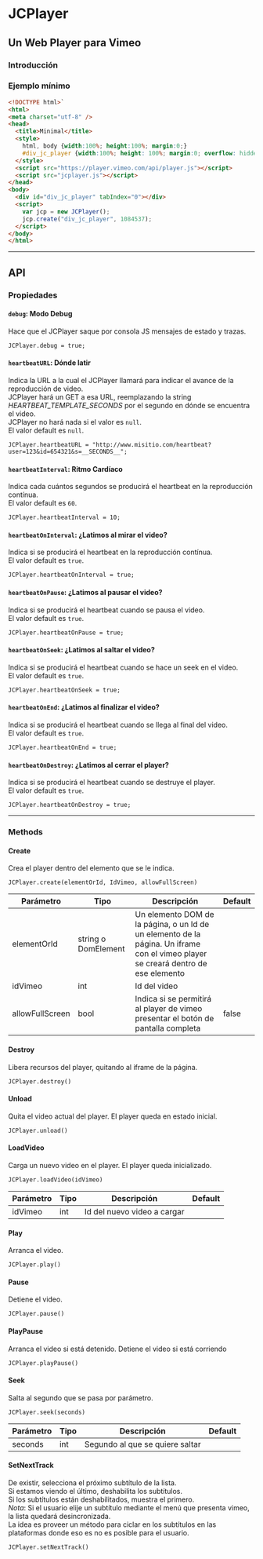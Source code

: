 # JCPlayer
## Un Web Player para Vimeo

### Introducción

### Ejemplo mínimo
```html
<!DOCTYPE html>`
<html>
<meta charset="utf-8" />
<head>
  <title>Minimal</title>
  <style>
    html, body {width:100%; height:100%; margin:0;}
    #div_jc_player {width:100%; height: 100%; margin:0; overflow: hidden;}
  </style>
  <script src="https://player.vimeo.com/api/player.js"></script>
  <script src="jcplayer.js"></script>
</head>
<body>
  <div id="div_jc_player" tabIndex="0"></div>
  <script>
  	var jcp = new JCPlayer();
	jcp.create("div_jc_player", 1084537);	  	
  </script>
</body>
</html>
```
-------------------------------------------------------------------

## API

### Propiedades

#### `debug`: Modo Debug

Hace que el JCPlayer saque por consola JS mensajes de estado y trazas.

`JCPlayer.debug = true;`

#### `heartbeatURL`: Dónde latir

Indica la URL a la cual el JCPlayer llamará para indicar el avance de la reproducción de video.  
JCPlayer hará un GET a esa URL, reemplazando la string *HEARTBEAT_TEMPLATE_SECONDS* por el segundo en dónde se encuentra el video.  
JCPlayer no hará nada si el valor es `null`.  
El valor default es `null`.

`JCPlayer.heartbeatURL = "http://www.misitio.com/heartbeat?user=123&id=654321&s=__SECONDS__";`

#### `heartbeatInterval`: Ritmo Cardíaco

Indica cada cuántos segundos se producirá el heartbeat en la reproducción contínua.  
El valor default es `60`.

`JCPlayer.heartbeatInterval = 10;`

#### `heartbeatOnInterval`: ¿Latimos al mirar el video?

Indica si se producirá el heartbeat en la reproducción contínua.  
El valor default es `true`.

`JCPlayer.heartbeatOnInterval = true;`

#### `heartbeatOnPause`: ¿Latimos al pausar el video?

Indica si se producirá el heartbeat cuando se pausa el video.  
El valor default es `true`.

`JCPlayer.heartbeatOnPause = true;`

#### `heartbeatOnSeek`: ¿Latimos al saltar el video?

Indica si se producirá el heartbeat cuando se hace un seek en el video.  
El valor default es `true`.

`JCPlayer.heartbeatOnSeek = true;`

#### `heartbeatOnEnd`: ¿Latimos al finalizar el video?

Indica si se producirá el heartbeat cuando se llega al final del video.  
El valor default es `true`.

`JCPlayer.heartbeatOnEnd = true;`

#### `heartbeatOnDestroy`: ¿Latimos al cerrar el player?

Indica si se producirá el heartbeat cuando se destruye el player.  
El valor default es `true`.

`JCPlayer.heartbeatOnDestroy = true;`

-------------------------------------------------------------------
### Methods

#### Create

Crea el player dentro del elemento que se le indica.

`JCPlayer.create(elementOrId, IdVimeo, allowFullScreen)`

Parámetro | Tipo | Descripción | Default
--------- | ---- | ----------- | -------
elementOrId | string o DomElement | Un elemento DOM de la página, o un Id de un elemento de la página. Un iframe con el vimeo player se creará dentro de ese elemento |
idVimeo | int | Id del video |
allowFullScreen | bool| Indica si se permitirá al player de vimeo presentar el botón de pantalla completa | false

#### Destroy

Libera recursos del player, quitando al iframe de la página.

`JCPlayer.destroy()`


#### Unload

Quita el video actual del player. El player queda en estado inicial.

`JCPlayer.unload()`

#### LoadVideo

Carga un nuevo video en el player. El player queda inicializado.

`JCPlayer.loadVideo(idVimeo)`

Parámetro | Tipo | Descripción | Default
--------- | ---- | ----------- | -------
idVimeo | int | Id del nuevo video a cargar |


#### Play

Arranca el video.

`JCPlayer.play()`


#### Pause

Detiene el video.

`JCPlayer.pause()`


#### PlayPause

Arranca el video si está detenido. Detiene el video si está corriendo

`JCPlayer.playPause()`


#### Seek

Salta al segundo que se pasa por parámetro.

`JCPlayer.seek(seconds)`

Parámetro | Tipo | Descripción | Default
--------- | ---- | ----------- | -------
seconds | int | Segundo al que se quiere saltar |


#### SetNextTrack

De existir, selecciona el próximo subtítulo de la lista.   
Si estamos viendo el último, deshabilita los subtítulos.  
Si los subtítulos están deshabilitados, muestra el primero.  
*Nota*: 
Si el usuario elije un subtítulo mediante el menú que presenta vimeo, la lista quedará desincronizada.  
La idea es proveer un método para ciclar en los subtítulos en las plataformas donde eso es no es posible para el usuario.

`JCPlayer.setNextTrack()`

